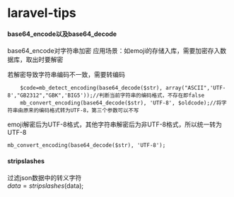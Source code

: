 # laravel-tips

#### base64_encode以及base64_decode
base64_encode对字符串加密
应用场景：如emoji的存储入库，需要加密存入数据库，取出时要解密

若解密导致字符串编码不一致，需要转编码
```
	$code=mb_detect_encoding(base64_decode($str), array("ASCII",'UTF-8',"GB2312","GBK",'BIG5'));//判断当前字符串的编码格式，不存在即false
	mb_convert_encoding(base64_decode($str), 'UTF-8', $oldcode);//将字符串由原来的编码格式转为UTF-8，第三个参数可以不写
```
 emoji解密后为UTF-8格式，其他字符串解密后为非UTF-8格式，所以统一转为UTF-8   
```
mb_convert_encoding(base64_decode($str), 'UTF-8');
```


#### stripslashes
过滤json数据中的转义字符\
$data=stripslashes($data);